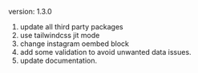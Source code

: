 version: 1.3.0

1. update all third party packages
2. use tailwindcss jit mode
3. change instagram oembed block
4. add some validation to avoid unwanted data issues.
5. update documentation.

